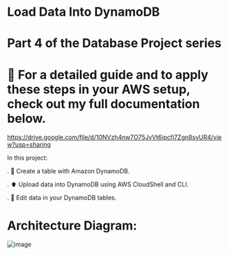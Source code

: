 # Load Data Into DynamoDB

# Part 4 of the Database Project series
# 📸 For a detailed guide and to apply these steps in your AWS setup, check out my full documentation below.
https://drive.google.com/file/d/10NVzh4nw7O75JvVt6ipcfi7Zgn8syUR4/view?usp=sharing

In this project:

. 🌟 Create a table with Amazon DynamoDB.

. ⬆️ Upload data into DynamoDB using AWS CloudShell and CLI.

. 🔧 Edit data in your DynamoDB tables.

# Architecture Diagram:
![image](https://github.com/user-attachments/assets/49f92e93-1639-4a8e-81d3-1c4b1e0eed98)
